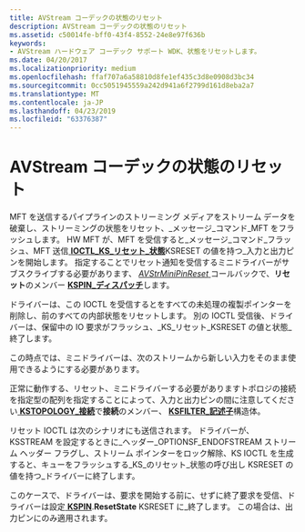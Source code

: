 ```yaml
---
title: AVStream コーデックの状態のリセット
description: AVStream コーデックの状態のリセット
ms.assetid: c50014fe-bff0-43f4-8552-24e8e97f636b
keywords:
- AVStream ハードウェア コーデック サポート WDK、状態をリセットします。
ms.date: 04/20/2017
ms.localizationpriority: medium
ms.openlocfilehash: ffaf707a6a58810d8fe1ef435c3d8e0908d3bc34
ms.sourcegitcommit: 0cc5051945559a242d941a6f2799d161d8eba2a7
ms.translationtype: MT
ms.contentlocale: ja-JP
ms.lasthandoff: 04/23/2019
ms.locfileid: "63376387"
---
```

# <a name="resetting-state-in-avstream-codecs"></a>AVStream コーデックの状態のリセット


MFT を送信するパイプラインのストリーミング メディアをストリーム データを破棄し、ストリーミングの状態をリセット、\_メッセージ\_コマンド\_MFT をフラッシュします。 HW MFT が、MFT を受信すると\_メッセージ\_コマンド\_フラッシュ、MFT 送信[ **IOCTL\_KS\_リセット\_状態**](https://msdn.microsoft.com/library/windows/hardware/ff560832)KSRESET の値を持つ\_入力と出力ピンを開始します。 指定することでリセット通知を受信するミニドライバーがサブスクライブする必要があります、 [ *AVStrMiniPinReset* ](https://msdn.microsoft.com/library/windows/hardware/ff556354)コールバックで、**リセット**のメンバー [ **KSPIN\_ディスパッチ**](https://msdn.microsoft.com/library/windows/hardware/ff563535)します。

ドライバーは、この IOCTL を受信するとをすべての未処理の複製ポインターを削除し、前のすべての内部状態をリセットします。 別の IOCTL 受信後、ドライバーは、保留中の IO 要求がフラッシュ、\_KS\_リセット\_KSRESET の値と状態\_終了します。

この時点では、ミニドライバーは、次のストリームから新しい入力をそのまま使用できるようにする必要があります。

正常に動作する、リセット、ミニドライバーする必要がありますトポロジの接続を指定型の配列を指定することによって、入力と出力ピンの間に注意してください[ **KSTOPOLOGY\_接続**](https://msdn.microsoft.com/library/windows/hardware/ff567148)で**接続**のメンバー、 [ **KSFILTER\_記述子**](https://msdn.microsoft.com/library/windows/hardware/ff562553)構造体。

リセット IOCTL は次のシナリオにも送信されます。 ドライバーが、KSSTREAM を設定するときに\_ヘッダー\_OPTIONSF\_ENDOFSTREAM ストリーム ヘッダー フラグし、ストリーム ポインターをロック解除、KS IOCTL を生成すると、キューをフラッシュする\_KS\_のリセット\_状態の呼び出し KSRESET の値を持つ\_ドライバーに終了します。

このケースで、ドライバーは、要求を開始する前に、せずに終了要求を受信、ドライバーは設定[ **KSPIN**](https://msdn.microsoft.com/library/windows/hardware/ff563483).**ResetState** KSRESET に\_終了します。 この場合は、出力ピンにのみ適用されます。

 

 




